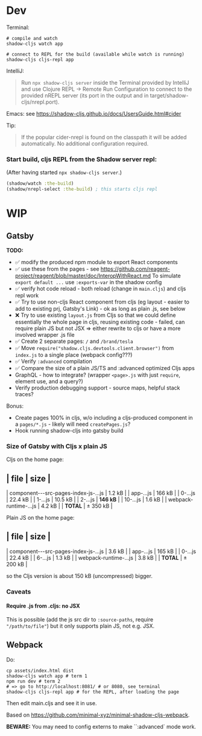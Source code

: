Dev
===

Terminal:

```
# compile and watch
shadow-cljs watch app

# connect to REPL for the build (available while watch is running)
shadow-cljs cljs-repl app
```

IntelliJ:

> Run `npx shadow-cljs server` inside the Terminal provided by IntelliJ and use Clojure REPL → Remote Run Configuration to connect to the provided nREPL server (its port in the output and in target/shadow-cljs/nrepl.port).

Emacs: see https://shadow-cljs.github.io/docs/UsersGuide.html#cider

Tip:

> If the popular cider-nrepl is found on the classpath it will be added automatically. No additional configuration required.

### Start build, cljs REPL from the Shadow server repl:

(After having started `npx shadow-cljs server`.)

```clj
(shadow/watch :the-build)
(shadow/nrepl-select :the-build) ; this starts cljs repl
```

WIP
=======

Gatsby
------

**TODO:**

* ✅ modify the produced npm module to export React components
* ✅ use these from the pages - see https://github.com/reagent-project/reagent/blob/master/doc/InteropWithReact.md To simulate `export default ...` use `:exports-var` in the shadow config
* ✅ verify hot code reload - both reload (change in `main.cljs`) and cljs repl work
* ✅ Try to use non-cljs React component from cljs (eg layout - easier to add to existing prj, Gatsby's Link) - ok as long as plain .js, see below
* ❌ Try to use existing `layout.js` from Cljs so that we could define essentially the whole page in cljs, reusing existing code - failed, can require plain JS but not JSX => either rewrite to cljs or have a more involved wrapper .js file
* ✅ Create 2 separate pages: `/` and `/brand/tesla`
* ✅ Move `require("shadow.cljs.devtools.client.browser")` from `index.js` to a single place (webpack config???)
* ✅ Verify `:advanced` compilation
* ✅ Compare the size of a plain JS/TS and :advanced optimized Cljs apps
* GraphQL - how to integrate? (wrapper `<page>.js` with just `require`, element use, and a query?)
* Verify production debugging support - source maps, helpful stack traces?

Bonus:

* Create pages 100% in cljs, w/o including a cljs-produced component in a `pages/*.js` - likely will need `createPages.js`?
* Hook running shadow-cljs into gatsby build

### Size of Gatsby with Cljs x plain JS

Cljs on the home page:

| file                                 | size    |
--------------------------------------------------
| component---src-pages-index-js-...js | 1.2 kB  |
| app-...js                            | 166 kB  |
| 0-...js                              | 22.4 kB |
| 1-...js                              | 10.5 kB |
| 2-...js                              | **146 kB**  |
| 10-...js                             | 1.6 kB  |
| webpack-runtime-...js                | 4.2 kB  |
| **TOTAL**                            | ± 350 kB |

Plain JS on the home page:

| file                                 | size    |
--------------------------------------------------
| component---src-pages-index-js-...js | 3.6 kB  |
| app-...js                            | 165 kB  |
| 0-...js                              | 22.4 kB |
| 6-...js                              | 1.3 kB  |
| webpack-runtime-...js                | 3.8 kB  |
| **TOTAL**                            | ± 200 kB |

so the Cljs version is about 150 kB (uncompressed) bigger.

### Caveats

#### Require .js from .cljs: no JSX

This is possible (add the js src dir to `:source-paths`, require `"/path/to/file"`) but it only supports plain JS, not e.g. JSX.

Webpack
-------

Do:

```
cp assets/index.html dist
shadow-cljs watch app # term 1
npm run dev # term 2
# => go to http://localhost:8081/ # or 8080, see terminal
shadow-cljs cljs-repl app # for the REPL, after loading the page
```

Then edit main.cljs and see it in use.

Based on https://github.com/minimal-xyz/minimal-shadow-cljs-webpack.

**BEWARE:** You may need to config externs to make ``:advanced` mode work.
